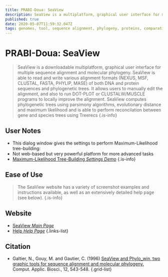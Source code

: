 ```yaml
---
title: PRABI-Doua: SeaView
description: SeaView is a multiplatform, graphical user interface for multiple sequence alignment and molecular phylogeny.
published: true
date: 2020-05-07T11:59:32.047Z
tags: genomes, tool, sequence alignment, phylogeny, proteins, comparative genomics
---
```


# PRABI-Doua: SeaView

> SeaView is a downloadable multiplatform, graphical user interface for multiple sequence alignment and molecular phylogeny. SeaView is able to read and write various alignment formats (NEXUS, MSF, CLUSTAL, FASTA, PHYLIP, MASE) of both DNA and protein sequences and phylogenetic trees. It allows users to manually edit the alignment, and also to run DOT-PLOT or CLUSTALW/MUSCLE programs to locally improve the alignment.
&NewLine;
SeaView computes phylogenetic trees using parsimony algorithms, evolutionary distance and maximum likelihood and is able to perform reconcilation between gene and species trees using Treerecs
{.is-info}

## User Notes

- This dialog window gives the settings to perform Maximum-Likelihood tree-building: 
- Not web-based  but very powerful platform for more advanced tasks
-  [Maximum-Likelihood Tree-Building *Settings Demo*](http://doua.prabi.fr/software/seaview_data/PhyML-dialog.png)
{.is-info}

## Ease of Use

> The SeaView website has a variety of screenshot examples and instructions available, as well as an extensively detailed help page (see below).
{.is-info}

## Website

- [SeaView *Main Page*](http://doua.prabi.fr/software/seaview)
- [Help *Help Page*](http://doua.prabi.fr/software/seaview_data/seaview)
{.links-list}

## Citation

- Galtier, N., Gouy, M. and Gautier, C. (1996) [SeaView and Phylo_win, two graphic tools for sequence alignment and molecular phylogeny.](https://academic.oup.com/bioinformatics/article/12/6/543/231577) Comput. Applic. Biosci., 12, 543-548.
{.grid-list}